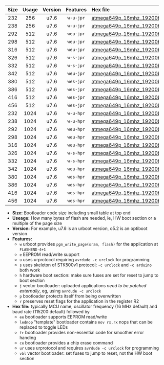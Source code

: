 |Size|Usage|Version|Features|Hex file|
|:-:|:-:|:-:|:-:|:--|
|232|256|u7.6|`w-u-jpr`|[atmega649p_16mhz_19200bps_ur_vbl.hex](https://raw.githubusercontent.com/stefanrueger/urboot/main/atmega649p_16mhz_19200bps_ur_vbl.hex)|
|238|256|u7.6|`w-u-jpr`|[atmega649p_16mhz_19200bps_lednop_ur_vbl.hex](https://raw.githubusercontent.com/stefanrueger/urboot/main/atmega649p_16mhz_19200bps_lednop_ur_vbl.hex)|
|292|512|u7.6|`weu-jpr`|[atmega649p_16mhz_19200bps_ee_ur_vbl.hex](https://raw.githubusercontent.com/stefanrueger/urboot/main/atmega649p_16mhz_19200bps_ee_ur_vbl.hex)|
|298|512|u7.6|`weu-jpr`|[atmega649p_16mhz_19200bps_ee_lednop_ur_vbl.hex](https://raw.githubusercontent.com/stefanrueger/urboot/main/atmega649p_16mhz_19200bps_ee_lednop_ur_vbl.hex)|
|316|512|u7.6|`weu-jpr`|[atmega649p_16mhz_19200bps_ee_lednop_fr_ur_vbl.hex](https://raw.githubusercontent.com/stefanrueger/urboot/main/atmega649p_16mhz_19200bps_ee_lednop_fr_ur_vbl.hex)|
|326|512|u7.6|`w-s-jpr`|[atmega649p_16mhz_19200bps_vbl.hex](https://raw.githubusercontent.com/stefanrueger/urboot/main/atmega649p_16mhz_19200bps_vbl.hex)|
|332|512|u7.6|`w-s-jpr`|[atmega649p_16mhz_19200bps_lednop_vbl.hex](https://raw.githubusercontent.com/stefanrueger/urboot/main/atmega649p_16mhz_19200bps_lednop_vbl.hex)|
|342|512|u7.6|`weu-jpr`|[atmega649p_16mhz_19200bps_ee_lednop_fr_ce_ur_vbl.hex](https://raw.githubusercontent.com/stefanrueger/urboot/main/atmega649p_16mhz_19200bps_ee_lednop_fr_ce_ur_vbl.hex)|
|380|512|u7.6|`wes-jpr`|[atmega649p_16mhz_19200bps_ee_vbl.hex](https://raw.githubusercontent.com/stefanrueger/urboot/main/atmega649p_16mhz_19200bps_ee_vbl.hex)|
|386|512|u7.6|`wes-jpr`|[atmega649p_16mhz_19200bps_ee_lednop_vbl.hex](https://raw.githubusercontent.com/stefanrueger/urboot/main/atmega649p_16mhz_19200bps_ee_lednop_vbl.hex)|
|416|512|u7.6|`wes-jpr`|[atmega649p_16mhz_19200bps_ee_lednop_fr_vbl.hex](https://raw.githubusercontent.com/stefanrueger/urboot/main/atmega649p_16mhz_19200bps_ee_lednop_fr_vbl.hex)|
|456|512|u7.6|`wes-jpr`|[atmega649p_16mhz_19200bps_ee_lednop_fr_ce_vbl.hex](https://raw.githubusercontent.com/stefanrueger/urboot/main/atmega649p_16mhz_19200bps_ee_lednop_fr_ce_vbl.hex)|
|232|1024|u7.6|`w-u-hpr`|[atmega649p_16mhz_19200bps_ur.hex](https://raw.githubusercontent.com/stefanrueger/urboot/main/atmega649p_16mhz_19200bps_ur.hex)|
|238|1024|u7.6|`w-u-hpr`|[atmega649p_16mhz_19200bps_lednop_ur.hex](https://raw.githubusercontent.com/stefanrueger/urboot/main/atmega649p_16mhz_19200bps_lednop_ur.hex)|
|292|1024|u7.6|`weu-hpr`|[atmega649p_16mhz_19200bps_ee_ur.hex](https://raw.githubusercontent.com/stefanrueger/urboot/main/atmega649p_16mhz_19200bps_ee_ur.hex)|
|298|1024|u7.6|`weu-hpr`|[atmega649p_16mhz_19200bps_ee_lednop_ur.hex](https://raw.githubusercontent.com/stefanrueger/urboot/main/atmega649p_16mhz_19200bps_ee_lednop_ur.hex)|
|316|1024|u7.6|`weu-hpr`|[atmega649p_16mhz_19200bps_ee_lednop_fr_ur.hex](https://raw.githubusercontent.com/stefanrueger/urboot/main/atmega649p_16mhz_19200bps_ee_lednop_fr_ur.hex)|
|326|1024|u7.6|`w-s-hpr`|[atmega649p_16mhz_19200bps.hex](https://raw.githubusercontent.com/stefanrueger/urboot/main/atmega649p_16mhz_19200bps.hex)|
|332|1024|u7.6|`w-s-hpr`|[atmega649p_16mhz_19200bps_lednop.hex](https://raw.githubusercontent.com/stefanrueger/urboot/main/atmega649p_16mhz_19200bps_lednop.hex)|
|342|1024|u7.6|`weu-hpr`|[atmega649p_16mhz_19200bps_ee_lednop_fr_ce_ur.hex](https://raw.githubusercontent.com/stefanrueger/urboot/main/atmega649p_16mhz_19200bps_ee_lednop_fr_ce_ur.hex)|
|380|1024|u7.6|`wes-hpr`|[atmega649p_16mhz_19200bps_ee.hex](https://raw.githubusercontent.com/stefanrueger/urboot/main/atmega649p_16mhz_19200bps_ee.hex)|
|386|1024|u7.6|`wes-hpr`|[atmega649p_16mhz_19200bps_ee_lednop.hex](https://raw.githubusercontent.com/stefanrueger/urboot/main/atmega649p_16mhz_19200bps_ee_lednop.hex)|
|416|1024|u7.6|`wes-hpr`|[atmega649p_16mhz_19200bps_ee_lednop_fr.hex](https://raw.githubusercontent.com/stefanrueger/urboot/main/atmega649p_16mhz_19200bps_ee_lednop_fr.hex)|
|456|1024|u7.6|`wes-hpr`|[atmega649p_16mhz_19200bps_ee_lednop_fr_ce.hex](https://raw.githubusercontent.com/stefanrueger/urboot/main/atmega649p_16mhz_19200bps_ee_lednop_fr_ce.hex)|

- **Size:** Bootloader code size including small table at top end
- **Useage:** How many bytes of flash are needed, ie, HW boot section or a multiple of the page size
- **Version:** For example, u7.6 is an urboot version, o5.2 is an optiboot version
- **Features:**
  + `w` urboot provides `pgm_write_page(sram, flash)` for the application at `FLASHEND-4+1`
  + `e` EEPROM read/write support
  + `u` uses urprotocol requiring `avrdude -c urclock` for programming
  + `s` uses skeleton of STK500v1 protocol; `-c urclock` and `-c arduino` both work
  + `h` hardware boot section: make sure fuses are set for reset to jump to boot section
  + `j` vector bootloader: uploaded applications *need to be patched externally*, eg, using `avrdude -c urclock`
  + `p` bootloader protects itself from being overwritten
  + `r` preserves reset flags for the application in the register R2
- **Hex file:** typically MCU name, oscillator frequency (16 MHz default) and baud rate (115200 default) followed by
  + `ee` bootloader supports EEPROM read/write
  + `lednop` "template" bootloader contains `mov rx,rx` nops that can be replaced to toggle LEDs
  + `fr` bootloader provides non-essential code for smoother error handing
  + `ce` bootloader provides a chip erase command
  + `ur` uses urprotocol and requires `avrdude -c urclock` for programming
  + `vbl` vector bootloader: set fuses to jump to reset, not the HW boot section
